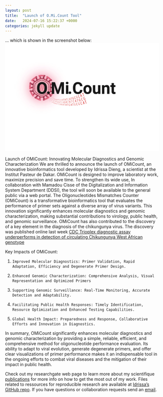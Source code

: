 ```yaml
---
layout: post
title:  "Launch of O.Mi.Count Tool"
date:   2024-07-16 15:22:37 +0000
categories: jekyll update
---
```


... which is shown in the screenshot below:
![My helpful screenshot](/assets/omc_jekyll.png)

Launch of OMiCount: Innovating Molecular Diagnostics and Genomic Characterization 
We are thrilled to announce the launch of OMiCount, an innovative bioinformatics tool developed by Idrissa Dieng, a scientist at the Institut Pasteur de Dakar. OMiCount is designed to improve laboratory work, maximize precision and save time. To strengthen its wide use, In collaboration with Mamadou Cisse of the Digitalization and Information System Department (DDSI), the tool will soon be available to the general public via a web portal. 
The Oligonucleotides Mismatches Counter (OMiCount) is a transformative bioinformatics tool that evaluates the performance of primer sets against a diverse array of virus variants. This innovation significantly enhances molecular diagnostics and genomic characterization, making substantial contributions to virology, public health, and genomic surveillance. OMiCount has also contributed to the discovery of a key element in the diagnosis of the chikungunya virus. The discovery was published online last week [CDC Trioplex diagnostic assay underperforms in detection of circulating Chikungunya West African genotype](https://journals.asm.org/doi/epub/10.1128/jcm.00405-24)
 
Key Impacts of OMiCount:  
1.     Improved Molecular Diagnostics: Primer Validation, Rapid Adaptation, Efficiency and Degenerate Primer Design.  
2.     Enhanced Genomic Characterization: Comprehensive Analysis, Visual Representation and Optimized Primers 
3.     Supporting Genomic Surveillance: Real-Time Monitoring, Accurate Detection and Adaptability.  
4.     Facilitating Public Health Responses: Timely Identification, Resource Optimization and Enhanced Testing Capabilities. 
5.     Global Health Impact: Preparedness and Response, Collaborative Efforts and Innovation in Diagnostics. 
 
In summary, OMiCount significantly enhances molecular diagnostics and genomic characterization by providing a simple, reliable, efficient, and comprehensive method for oligonucleotide performance evaluation. Its ability to adapt to viral evolution, generate degenerate primers, and offer clear visualizations of primer performance makes it an indispensable tool in the ongoing efforts to combat viral diseases and the mitigation of their impact in public health. 
 
Check out my researchgate web page to learn more about my scientifique [publications][scientific-papers] for more info on how to get the most out of my work. Files  related to ressources for reproducible research are available at [Idrissa’s GitHub repo][IDaGhostWriter-gh]. If you have questions or collaboration requests send an [email][idrissa-mail].

[scientific-papers]: https://www.researchgate.net/profile/Idrissa-Dieng-2
[IDaGhostWriter-gh]:   https://github.com/IDaGhostWriter
[idrissa-mail]: mailto:idrissa.dieng@pasteur.sn
